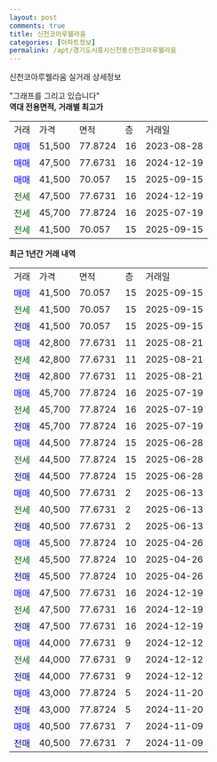 ```yaml
---
layout: post
comments: true
title: 신천코아루웰라움
categories: [아파트정보]
permalink: /apt/경기도시흥시신천동신천코아루웰라움
---
```


신천코아루웰라움 실거래 상세정보

<script type="text/javascript">
  google.charts.load('current', {'packages':['line', 'corechart']});
  google.charts.setOnLoadCallback(drawChart);

  function drawChart() {
    var data = new google.visualization.DataTable();
    data.addColumn('date', '거래일');
    data.addColumn('number', "매매");
    data.addColumn('number', "전세");
    data.addColumn('number', "전매");

    data.addRows([[new Date(Date.parse("2025-09-15")), 41500, null, null], [new Date(Date.parse("2025-09-15")), null, 41500, null], [new Date(Date.parse("2025-09-15")), null, null, 41500], [new Date(Date.parse("2025-08-21")), 42800, null, null], [new Date(Date.parse("2025-08-21")), null, 42800, null], [new Date(Date.parse("2025-08-21")), null, null, 42800], [new Date(Date.parse("2025-07-19")), 45700, null, null], [new Date(Date.parse("2025-07-19")), null, 45700, null], [new Date(Date.parse("2025-07-19")), null, null, 45700], [new Date(Date.parse("2025-06-28")), 44500, null, null], [new Date(Date.parse("2025-06-28")), null, 44500, null], [new Date(Date.parse("2025-06-28")), null, null, 44500], [new Date(Date.parse("2025-06-13")), 40500, null, null], [new Date(Date.parse("2025-06-13")), null, 40500, null], [new Date(Date.parse("2025-06-13")), null, null, 40500], [new Date(Date.parse("2025-04-26")), 45500, null, null], [new Date(Date.parse("2025-04-26")), null, 45500, null], [new Date(Date.parse("2025-04-26")), null, null, 45500], [new Date(Date.parse("2024-12-19")), 47500, null, null], [new Date(Date.parse("2024-12-19")), null, 47500, null], [new Date(Date.parse("2024-12-19")), null, null, 47500], [new Date(Date.parse("2024-12-12")), 44000, null, null], [new Date(Date.parse("2024-12-12")), null, 44000, null], [new Date(Date.parse("2024-12-12")), null, null, 44000], [new Date(Date.parse("2024-11-20")), 43000, null, null], [new Date(Date.parse("2024-11-20")), null, null, 43000], [new Date(Date.parse("2024-11-09")), 40500, null, null], [new Date(Date.parse("2024-11-09")), null, null, 40500]]);

    var options = {
      hAxis: {
        format: 'yyyy/MM/dd'
      },    
      lineWidth: 0,
      pointsVisible: true,    
      title: '최근 1년간 유형별 실거래가 분포',
      legend: { position: 'bottom' }
    };

    var formatter = new google.visualization.NumberFormat({pattern:'###,###'} );
    formatter.format(data, 1);
    formatter.format(data, 2);
    
    setTimeout(function() {
        var chart = new google.visualization.LineChart(document.getElementById('columnchart_material'));
        chart.draw(data, (options));
        document.getElementById('loading').style.display = 'none';
    }, 200);
  }
</script>


<div id="loading" style="z-index:20; display: block; margin-left: 0px">"그래프를 그리고 있습니다"</div>
<div id="columnchart_material" style="width: 95%; margin-left: 0px; display: block"></div>
<!-- contents start -->
<b>역대 전용면적, 거래별 최고가</b>
<table class="sortable">
    <tr>
      <td>거래</td>
      <td>가격</td>
      <td>면적</td>
      <td>층</td>
      <td>거래일</td>
    </tr>
        <tr>
          <td><a style="color: blue">매매</a></td>
          <td>51,500</td>
          <td>77.8724</td>
          <td>16</td>
          <td>2023-08-28</td>
        </tr>            <tr>
          <td><a style="color: blue">매매</a></td>
          <td>47,500</td>
          <td>77.6731</td>
          <td>16</td>
          <td>2024-12-19</td>
        </tr>            <tr>
          <td><a style="color: blue">매매</a></td>
          <td>41,500</td>
          <td>70.057</td>
          <td>15</td>
          <td>2025-09-15</td>
        </tr>        
        <tr>
              <td><a style="color: darkgreen">전세</a></td>
              <td>47,500</td>
              <td>77.6731</td>
              <td>16</td>
              <td>2024-12-19</td>
            </tr>            <tr>
              <td><a style="color: darkgreen">전세</a></td>
              <td>45,700</td>
              <td>77.8724</td>
              <td>16</td>
              <td>2025-07-19</td>
            </tr>            <tr>
              <td><a style="color: darkgreen">전세</a></td>
              <td>41,500</td>
              <td>70.057</td>
              <td>15</td>
              <td>2025-09-15</td>
            </tr>        
    
</table>

<b>최근 1년간 거래 내역</b>

<table class="sortable">
    <tr>
      <td>거래</td>
      <td>가격</td>
      <td>면적</td>
      <td>층</td>
      <td>거래일</td>
    </tr>
    <tr>
      <td><a style="color: blue">매매</a></td>
      <td>41,500</td>
      <td>70.057</td>
      <td>15</td>
      <td>2025-09-15</td>
    </tr>          <tr>
      <td><a style="color: darkgreen">전세</a></td>
      <td>41,500</td>
      <td>70.057</td>
      <td>15</td>
      <td>2025-09-15</td>
    </tr>          <tr>
      <td><a style="color: darkblue">전매</a></td>
      <td>41,500</td>
      <td>70.057</td>
      <td>15</td>
      <td>2025-09-15</td>
    </tr>          <tr>
      <td><a style="color: blue">매매</a></td>
      <td>42,800</td>
      <td>77.6731</td>
      <td>11</td>
      <td>2025-08-21</td>
    </tr>          <tr>
      <td><a style="color: darkgreen">전세</a></td>
      <td>42,800</td>
      <td>77.6731</td>
      <td>11</td>
      <td>2025-08-21</td>
    </tr>          <tr>
      <td><a style="color: darkblue">전매</a></td>
      <td>42,800</td>
      <td>77.6731</td>
      <td>11</td>
      <td>2025-08-21</td>
    </tr>          <tr>
      <td><a style="color: blue">매매</a></td>
      <td>45,700</td>
      <td>77.8724</td>
      <td>16</td>
      <td>2025-07-19</td>
    </tr>          <tr>
      <td><a style="color: darkgreen">전세</a></td>
      <td>45,700</td>
      <td>77.8724</td>
      <td>16</td>
      <td>2025-07-19</td>
    </tr>          <tr>
      <td><a style="color: darkblue">전매</a></td>
      <td>45,700</td>
      <td>77.8724</td>
      <td>16</td>
      <td>2025-07-19</td>
    </tr>          <tr>
      <td><a style="color: blue">매매</a></td>
      <td>44,500</td>
      <td>77.8724</td>
      <td>15</td>
      <td>2025-06-28</td>
    </tr>          <tr>
      <td><a style="color: darkgreen">전세</a></td>
      <td>44,500</td>
      <td>77.8724</td>
      <td>15</td>
      <td>2025-06-28</td>
    </tr>          <tr>
      <td><a style="color: darkblue">전매</a></td>
      <td>44,500</td>
      <td>77.8724</td>
      <td>15</td>
      <td>2025-06-28</td>
    </tr>          <tr>
      <td><a style="color: blue">매매</a></td>
      <td>40,500</td>
      <td>77.6731</td>
      <td>2</td>
      <td>2025-06-13</td>
    </tr>          <tr>
      <td><a style="color: darkgreen">전세</a></td>
      <td>40,500</td>
      <td>77.6731</td>
      <td>2</td>
      <td>2025-06-13</td>
    </tr>          <tr>
      <td><a style="color: darkblue">전매</a></td>
      <td>40,500</td>
      <td>77.6731</td>
      <td>2</td>
      <td>2025-06-13</td>
    </tr>          <tr>
      <td><a style="color: blue">매매</a></td>
      <td>45,500</td>
      <td>77.8724</td>
      <td>10</td>
      <td>2025-04-26</td>
    </tr>          <tr>
      <td><a style="color: darkgreen">전세</a></td>
      <td>45,500</td>
      <td>77.8724</td>
      <td>10</td>
      <td>2025-04-26</td>
    </tr>          <tr>
      <td><a style="color: darkblue">전매</a></td>
      <td>45,500</td>
      <td>77.8724</td>
      <td>10</td>
      <td>2025-04-26</td>
    </tr>          <tr>
      <td><a style="color: blue">매매</a></td>
      <td>47,500</td>
      <td>77.6731</td>
      <td>16</td>
      <td>2024-12-19</td>
    </tr>          <tr>
      <td><a style="color: darkgreen">전세</a></td>
      <td>47,500</td>
      <td>77.6731</td>
      <td>16</td>
      <td>2024-12-19</td>
    </tr>          <tr>
      <td><a style="color: darkblue">전매</a></td>
      <td>47,500</td>
      <td>77.6731</td>
      <td>16</td>
      <td>2024-12-19</td>
    </tr>          <tr>
      <td><a style="color: blue">매매</a></td>
      <td>44,000</td>
      <td>77.6731</td>
      <td>9</td>
      <td>2024-12-12</td>
    </tr>          <tr>
      <td><a style="color: darkgreen">전세</a></td>
      <td>44,000</td>
      <td>77.6731</td>
      <td>9</td>
      <td>2024-12-12</td>
    </tr>          <tr>
      <td><a style="color: darkblue">전매</a></td>
      <td>44,000</td>
      <td>77.6731</td>
      <td>9</td>
      <td>2024-12-12</td>
    </tr>          <tr>
      <td><a style="color: blue">매매</a></td>
      <td>43,000</td>
      <td>77.8724</td>
      <td>5</td>
      <td>2024-11-20</td>
    </tr>          <tr>
      <td><a style="color: darkblue">전매</a></td>
      <td>43,000</td>
      <td>77.8724</td>
      <td>5</td>
      <td>2024-11-20</td>
    </tr>          <tr>
      <td><a style="color: blue">매매</a></td>
      <td>40,500</td>
      <td>77.6731</td>
      <td>7</td>
      <td>2024-11-09</td>
    </tr>          <tr>
      <td><a style="color: darkblue">전매</a></td>
      <td>40,500</td>
      <td>77.6731</td>
      <td>7</td>
      <td>2024-11-09</td>
    </tr>      </table>
<!-- contents end -->    

